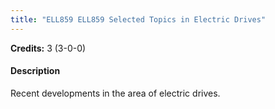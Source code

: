 ```yaml
---
title: "ELL859 ELL859 Selected Topics in Electric Drives"
---
```

**Credits:** 3 (3-0-0)

#### Description
Recent developments in the area of electric drives.